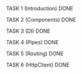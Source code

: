 TASK 1 (Introduction) DONE

TASK 2 (Components) DONE

TASK 3 (DI) DONE

TASK 4 (Pipes) DONE

TASK 5 (Routing) DONE

TASK 6 (HttpClient) DONE
